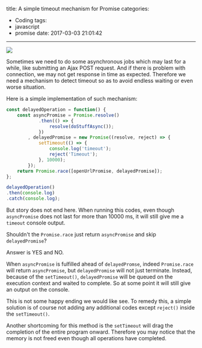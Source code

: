 title: A simple timeout mechanism for Promise
categories:
  - Coding
tags:
  - javascript
  - promise
date: 2017-03-03 21:01:42
---
![](/img/2017/03/promise.png)

Sometimes we need to do some asynchronous jobs which may last for a while, like submitting an Ajax POST request. And if there is problem with connection, we may not get response in time as expected. Therefore we need a mechanism to detect timeout so as to avoid endless waiting or even worse situation.

Here is a simple implementation of such mechanism:

```javascript
const delayedOperation = function() {
    const asyncPromise = Promise.resolve()
            .then(() => {
                resolve(doStuffAsync());
            })
        , delayedPromise = new Promise((resolve, reject) => {
            setTimeout(() => {
                console.log('timeout');
                reject('Timeout');
            }, 10000);
        });
    return Promise.race([openUrlPromise, delayedPromise]);
};

delayedOperation()
.then(console.log)
.catch(console.log);
```

But story does not end here. When running this codes, even though `asyncPromise` does not last for more than 10000 ms, it will still give me a `timeout` console output.

Shouldn't the `Promise.race` just return `asyncPromise` and skip `delayedPromise`?

Answer is YES and NO.

When `asyncPromise` is fulfilled ahead of `delayedPromse`, indeed `Promise.race` will return `asyncPromise`, but `delayedPromise` will not just terminate. Instead, because of the `setTimeout()`, `delayedPromise` will be queued on the execution context and waited to complete. So at some point it will still give an output on the console.

This is not some happy ending we would like see. To remedy this, a simple solution is of course not adding any additional codes except `reject()` inside the `setTimeout()`.

Another shortcoming for this method is the `setTimeout` will drag the completion of the entire program onward. Therefore you may notice that the memory is not freed even though all operations have completed.